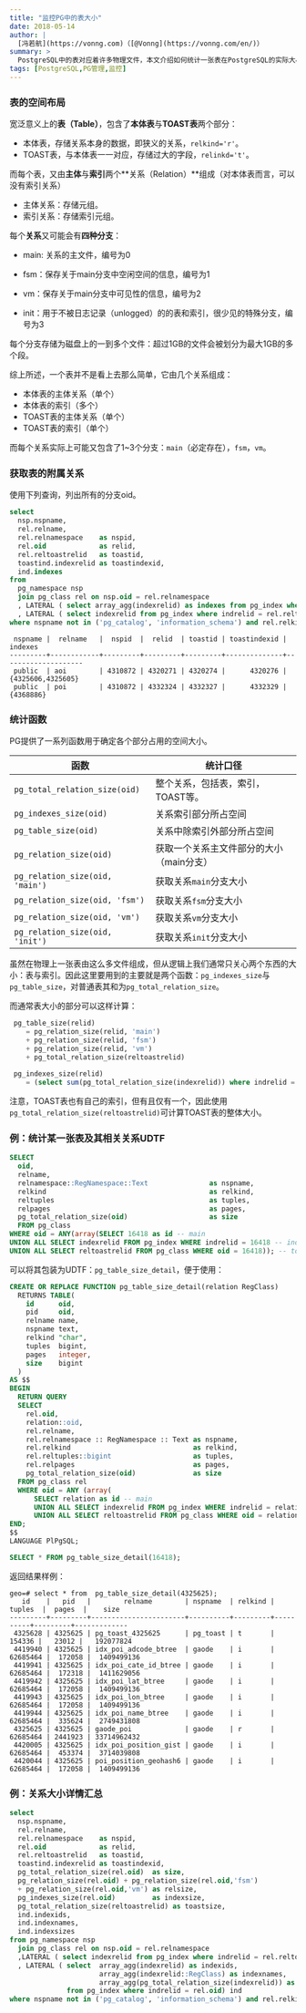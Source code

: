 ```yaml
---
title: "监控PG中的表大小"
date: 2018-05-14
author: |
  [冯若航](https://vonng.com)（[@Vonng](https://vonng.com/en/)）
summary: >
  PostgreSQL中的表对应着许多物理文件，本文介绍如何统计一张表在PostgreSQL的实际大小
tags: [PostgreSQL,PG管理,监控]
---
```



### 表的空间布局

宽泛意义上的**表（Table）**，包含了**本体表**与**TOAST表**两个部分：

* 本体表，存储关系本身的数据，即狭义的关系，`relkind='r'`。
* TOAST表，与本体表一一对应，存储过大的字段，`relinkd='t'`。

而每个表，又由**主体**与**索引**两个**关系（Relation）**组成（对本体表而言，可以没有索引关系）

* 主体关系：存储元组。
* 索引关系：存储索引元组。

每个**关系**又可能会有**四种分支**：

* main: 关系的主文件，编号为0

* fsm：保存关于main分支中空闲空间的信息，编号为1
* vm：保存关于main分支中可见性的信息，编号为2
* init：用于不被日志记录（unlogged）的的表和索引，很少见的特殊分支，编号为3

每个分支存储为磁盘上的一到多个文件：超过1GB的文件会被划分为最大1GB的多个段。



综上所述，一个表并不是看上去那么简单，它由几个关系组成：

* 本体表的主体关系（单个）
* 本体表的索引（多个）
* TOAST表的主体关系（单个）
* TOAST表的索引（单个）

而每个关系实际上可能又包含了1~3个分支：`main`（必定存在），`fsm`，`vm`。



### 获取表的附属关系

使用下列查询，列出所有的分支oid。

```sql
select
  nsp.nspname,
  rel.relname,
  rel.relnamespace    as nspid,
  rel.oid             as relid,
  rel.reltoastrelid   as toastid,
  toastind.indexrelid as toastindexid,
  ind.indexes
from
  pg_namespace nsp
  join pg_class rel on nsp.oid = rel.relnamespace
  , LATERAL ( select array_agg(indexrelid) as indexes from pg_index where indrelid = rel.oid) ind
  , LATERAL ( select indexrelid from pg_index where indrelid = rel.reltoastrelid) toastind
where nspname not in ('pg_catalog', 'information_schema') and rel.relkind = 'r';
```

```
 nspname |  relname   |  nspid  |  relid  | toastid | toastindexid |      indexes
---------+------------+---------+---------+---------+--------------+--------------------
 public  | aoi        | 4310872 | 4320271 | 4320274 |      4320276 | {4325606,4325605}
 public  | poi        | 4310872 | 4332324 | 4332327 |      4332329 | {4368886}
```



### 统计函数

PG提供了一系列函数用于确定各个部分占用的空间大小。

| 函数                            | 统计口径                                 |
| ------------------------------- | ---------------------------------------- |
| `pg_total_relation_size(oid) `  | 整个关系，包括表，索引，TOAST等。        |
| `pg_indexes_size(oid) `         | 关系索引部分所占空间                     |
| `pg_table_size(oid)`            | 关系中除索引外部分所占空间               |
| `pg_relation_size(oid) `        | 获取一个关系主文件部分的大小（main分支） |
| `pg_relation_size(oid, 'main')` | 获取关系`main`分支大小                   |
| `pg_relation_size(oid, 'fsm')`  | 获取关系`fsm`分支大小                    |
| `pg_relation_size(oid, 'vm')`   | 获取关系`vm`分支大小                     |
| `pg_relation_size(oid, 'init')` | 获取关系`init`分支大小                   |

虽然在物理上一张表由这么多文件组成，但从逻辑上我们通常只关心两个东西的大小：表与索引。因此这里要用到的主要就是两个函数：`pg_indexes_size`与`pg_table_size`，对普通表其和为`pg_total_relation_size`。

而通常表大小的部分可以这样计算：

```sql
 pg_table_size(relid)
 	= pg_relation_size(relid, 'main') 
 	+ pg_relation_size(relid, 'fsm') 
 	+ pg_relation_size(relid, 'vm') 
 	+ pg_total_relation_size(reltoastrelid)
 	
 pg_indexes_size(relid)
 	= (select sum(pg_total_relation_size(indexrelid)) where indrelid = relid)
```

注意，TOAST表也有自己的索引，但有且仅有一个，因此使用`pg_total_relation_size(reltoastrelid)`可计算TOAST表的整体大小。



### 例：统计某一张表及其相关关系UDTF

```sql
SELECT
  oid,
  relname,
  relnamespace::RegNamespace::Text               as nspname,
  relkind                                        as relkind,
  reltuples                                      as tuples,
  relpages                                       as pages,
  pg_total_relation_size(oid)                    as size
  FROM pg_class
WHERE oid = ANY(array(SELECT 16418 as id -- main
UNION ALL SELECT indexrelid FROM pg_index WHERE indrelid = 16418 -- index
UNION ALL SELECT reltoastrelid FROM pg_class WHERE oid = 16418)); -- toast
```

可以将其包装为UDTF：`pg_table_size_detail`，便于使用：

```sql
CREATE OR REPLACE FUNCTION pg_table_size_detail(relation RegClass)
  RETURNS TABLE(
    id      oid,
    pid     oid,
    relname name,
    nspname text,
    relkind "char",
    tuples  bigint,
    pages   integer,
    size    bigint
  )
AS $$
BEGIN
  RETURN QUERY
  SELECT
    rel.oid,
    relation::oid,
    rel.relname,
    rel.relnamespace :: RegNamespace :: Text as nspname,
    rel.relkind                              as relkind,
    rel.reltuples::bigint                    as tuples,
    rel.relpages                             as pages,
    pg_total_relation_size(oid)              as size
  FROM pg_class rel
  WHERE oid = ANY (array(
      SELECT relation as id -- main
      UNION ALL SELECT indexrelid FROM pg_index WHERE indrelid = relation -- index
      UNION ALL SELECT reltoastrelid FROM pg_class WHERE oid = relation)); -- toast
END;
$$
LANGUAGE PlPgSQL;

SELECT * FROM pg_table_size_detail(16418);

```

返回结果样例：

```
geo=# select * from  pg_table_size_detail(4325625);
   id    |   pid   |        relname        | nspname  | relkind |  tuples  |  pages  |    size
---------+---------+-----------------------+----------+---------+----------+---------+-------------
 4325628 | 4325625 | pg_toast_4325625      | pg_toast | t       |   154336 |   23012 |   192077824
 4419940 | 4325625 | idx_poi_adcode_btree  | gaode    | i       | 62685464 |  172058 |  1409499136
 4419941 | 4325625 | idx_poi_cate_id_btree | gaode    | i       | 62685464 |  172318 |  1411629056
 4419942 | 4325625 | idx_poi_lat_btree     | gaode    | i       | 62685464 |  172058 |  1409499136
 4419943 | 4325625 | idx_poi_lon_btree     | gaode    | i       | 62685464 |  172058 |  1409499136
 4419944 | 4325625 | idx_poi_name_btree    | gaode    | i       | 62685464 |  335624 |  2749431808
 4325625 | 4325625 | gaode_poi             | gaode    | r       | 62685464 | 2441923 | 33714962432
 4420005 | 4325625 | idx_poi_position_gist | gaode    | i       | 62685464 |  453374 |  3714039808
 4420044 | 4325625 | poi_position_geohash6 | gaode    | i       | 62685464 |  172058 |  1409499136
```



### 例：关系大小详情汇总

```sql
select
  nsp.nspname,
  rel.relname,
  rel.relnamespace    as nspid,
  rel.oid             as relid,
  rel.reltoastrelid   as toastid,
  toastind.indexrelid as toastindexid,
  pg_total_relation_size(rel.oid)  as size,
  pg_relation_size(rel.oid) + pg_relation_size(rel.oid,'fsm') 
  + pg_relation_size(rel.oid,'vm') as relsize,
  pg_indexes_size(rel.oid)         as indexsize,
  pg_total_relation_size(reltoastrelid) as toastsize,
  ind.indexids,
  ind.indexnames,
  ind.indexsizes
from pg_namespace nsp
  join pg_class rel on nsp.oid = rel.relnamespace
  ,LATERAL ( select indexrelid from pg_index where indrelid = rel.reltoastrelid) toastind
  , LATERAL ( select  array_agg(indexrelid) as indexids,
                      array_agg(indexrelid::RegClass) as indexnames,
                      array_agg(pg_total_relation_size(indexrelid)) as indexsizes
              from pg_index where indrelid = rel.oid) ind
where nspname not in ('pg_catalog', 'information_schema') and rel.relkind = 'r';
```

